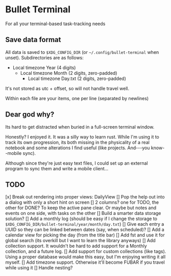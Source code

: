 # Bullet Terminal
For all your terminal-based task-tracking needs

## Save data format
All data is saved to `$XDG_CONFIG_DIR` (or `~/.config/bullet-terminal` when unset). Subdirectories are as follows:

- Local timezone Year (4 digits)
  - Local timezone Month (2 digits, zero-padded)
    - Local timezone Day.txt (2 digits, zero-padded)

It's not stored as utc + offset, so will not handle travel well.

Within each file are your items, one per line (separated by newlines)

## Dear god why?
Its hard to get distracted when buried in a full-screen terminal window.

Honestly? I enjoyed it. It was a silly way to learn rust. While I'm using it to track its own progression, its both missing in the physicality of a real notebook and some alterations I find useful (like projects. And---you know--mobile sync).

Although since they're just easy text files, I could set up an external program to sync them and write a mobile client...

## TODO
[x] Break out rendering into proper views: DailyView
[] Pop the help out into a dialog with only a short hint on screen
[] 2 columns? one for TODO, the other for DONE? To keep the active pane clear. Or maybe but notes and events on one side, with tasks on the other
[] Build a smarter data storage solution?
[] Add a monthly log (should be easy if I change the storage to `$XDG_CONFIG_DIR/bullet-terminal/year/month/day.txt`)
[] Give each entry a UUID so they can be linked between dates (say, when scheduled)?
[] Add a calendar view for picking the day (from the title bar)
[] Add fst and use it for global search (its overkill but I want to learn the library anyways)
[] Add collection support. It wouldn't be hard to add support for a Monthly collection, and a future log.
[] Add support for custom collections (like tags). Using a proper database would make this easy, but I'm enjoying writing it all myself.
[] Add timezone support. Otherwise it'll become FUBAR if you travel while using it
[] Handle nesting?
